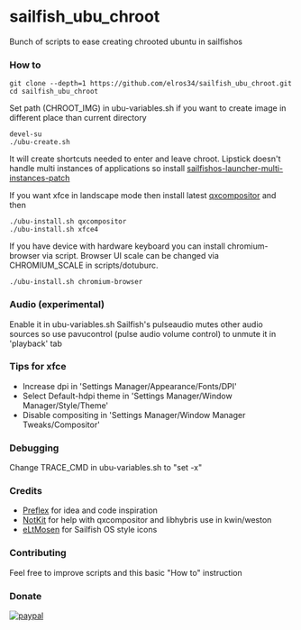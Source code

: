 # sailfish_ubu_chroot

Bunch of scripts to ease creating chrooted ubuntu in sailfishos

### How to
```
git clone --depth=1 https://github.com/elros34/sailfish_ubu_chroot.git
cd sailfish_ubu_chroot
```

Set path (CHROOT_IMG) in ubu-variables.sh if you want to create image in different place than current directory

```
devel-su
./ubu-create.sh
```
It will create shortcuts needed to enter and leave chroot. Lipstick doesn't handle multi instances of applications so install [sailfishos-launcher-multi-instances-patch](https://coderus.openrepos.net/pm2/project/sailfishos-launcher-multi-instances-patch)

If you want xfce in landscape mode then install latest [qxcompositor](https://build.merproject.org/package/show/home:elros34:sailfishapps/qxcompositor) and then

```
./ubu-install.sh qxcompositor
./ubu-install.sh xfce4

```
If you have device with hardware keyboard you can install chromium-browser via script. Browser UI scale can be changed via CHROMIUM_SCALE in scripts/dotuburc.

```
./ubu-install.sh chromium-browser
```

### Audio (experimental)

Enable it in ubu-variables.sh
Sailfish's pulseaudio mutes other audio sources so use pavucontrol (pulse audio volume control) to unmute it in 'playback' tab

### Tips for xfce

 - Increase dpi in 'Settings Manager/Appearance/Fonts/DPI'
 - Select Default-hdpi theme in 'Settings Manager/Window Manager/Style/Theme'
 - Disable compositing in 'Settings Manager/Window Manager Tweaks/Compositor'

### Debugging 

Change TRACE_CMD in ubu-variables.sh to "set -x"

### Credits

 - [Preflex](https://talk.maemo.org/showthread.php?t=98882) for idea and code inspiration
 - [NotKit](https://github.com/notkit) for help with qxcompositor and libhybris use in kwin/weston
 - [eLtMosen](https://github.com/eLtMosen) for Sailfish OS style icons

### Contributing

Feel free to improve scripts and this basic "How to" instruction

### Donate
[![paypal](https://www.paypalobjects.com/en_US/i/btn/btn_donateCC_LG.gif)](https://paypal.me/sfoselro)
